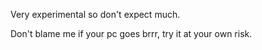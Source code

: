 Very experimental so don't expect much.

Don't blame me if your pc goes brrr, try it at your own risk.
